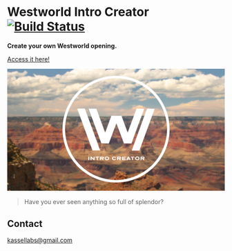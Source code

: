 # Westworld Intro Creator [![Build Status](https://travis-ci.org/luanorlandi/WestworldIntroCreator.svg?branch=master)](https://travis-ci.org/luanorlandi/WestworldIntroCreator)

**Create your own Westworld opening.**

[Access it here!](https://WestworldIntroCreator.KasselLabs.io/#/)

<p align="center">
  <a target="_blank" href="https://WestworldIntroCreator.KasselLabs.io">
    <img src="./src/assets/img/preview2.jpg"/>
  </a>
</p>

> Have you ever seen anything so full of splendor?

## Contact

[kassellabs@gmail.com](mailto:kassellabs+westworld@gmail.com)
